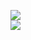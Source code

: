 [![](https://img.shields.io/badge/Made%20With-Github%20Spray-lightgrey.svg?style=for-the-badge&logo=github)](https://github.com/Annihil/github-spray#6080)  
[![](https://i.imgur.com/2DrTn0Z.gif)](https://github.com/Annihil/github-spray)